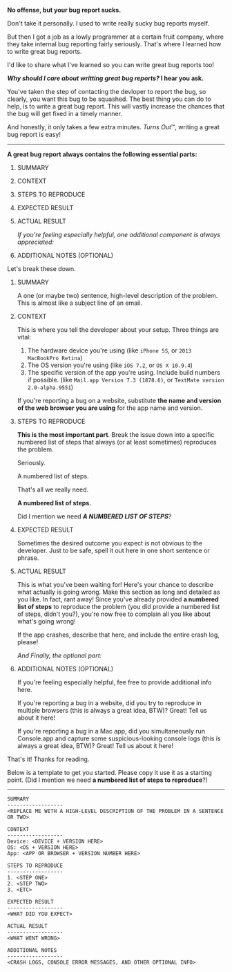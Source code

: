 **No offense, but your bug report sucks.**

Don't take it personally. I used to write really sucky bug reports myself. 

But then I got a job as a lowly programmer at a certain fruit company, where they take internal bug reporting fairly seriously. That's where I learned how to write great bug reports.

I'd like to share what I've learned so you can write great bug reports too!
 
 ***Why should I care about writting great bug reports?* I hear you ask.**
 
You've taken the step of contacting the devloper to report the bug, so clearly, you want this bug to be squashed. The best thing you can do to help, is to write a great bug report. This will vastly increase the chances that the bug will get fixed in a timely manner.

And honestly, it only takes a few extra minutes. *Turns Out*™, writing a great bug report is easy!

---

**A great bug report always contains the following essential parts:**

1. SUMMARY
1. CONTEXT
1. STEPS TO REPRODUCE
1. EXPECTED RESULT
1. ACTUAL RESULT

    *If you're feeling especially helpful, one additional component is always appreciated:*

1. ADDITIONAL NOTES (OPTIONAL)

Let's break these down.

1. SUMMARY
    
    A one (or maybe two) sentence, high-level description of the problem. This is almost like a subject line of an email.
    

1. CONTEXT

    This is where you tell the developer about your setup. Three things are vital:
    
    1. The hardware device you're using (like `iPhone 5S`, or `2013 MacBookPro Retina`)
    1. The OS version you're using (like `iOS 7.2`, or `OS X 10.9.4`)
    1. The specific version of the app you're using. Include build numbers if possible. (like `Mail.app Version 7.3 (1878.6)`, or `TextMate version 2.0-alpha.9551`)
    
    If you're reporting a bug on a website, substitute **the name and version of the web browser you are using** for the app name and version.
    
1. STEPS TO REPRODUCE
    
    **This is the most important part**. Break the issue down into a specific numbered list of steps that always (or at least sometimes) reproduces the problem. 
    
    Seriously. 
    
    A numbered list of steps.
    
    That's all we really need.
    
    **A numbered list of steps.**
    
    Did I mention we need ***A NUMBERED LIST OF STEPS***?
    
1. EXPECTED RESULT

    Sometimes the desired outcome you expect is not obvious to the developer. Just to be safe, spell it out here in one short sentence or phrase.

1. ACTUAL RESULT

    This is what you've been waiting for! Here's your chance to describe what actually is going wrong. Make this section as long and detailed as you like. In fact, rant away! Since you've already provided **a numbered list of steps** to reproduce the problem (you did provide a numbered list of steps, didn't you?), you're now free to complain all you like about what's going wrong!
    
    If the app crashes, describe that here, and include the entire crash log, please!
    
    *And Finally, the optional part:*

1. ADDITIONAL NOTES (OPTIONAL)

    If you're feeling especially helpful, fee free to provide additional info here. 
    
    If you're reporting a bug in a website, did you try to reproduce in multiple browsers (this is always a great idea, BTW)? Great! Tell us about it here!
    
    If you're reporting a bug in a Mac app, did you simultaneously run Console.app and capture some suspicious-looking console logs (this is always a great idea, BTW)? Great! Tell us about it here!
    
That's it! Thanks for reading.

Below is a template to get you started. Please copy it use it as a starting point. (Did I mention we need **a numbered list of steps to reproduce**?)
   
--- 

    SUMMARY
    ------------------
    <REPLACE ME WITH A HIGH-LEVEL DESCRIPTION OF THE PROBLEM IN A SENTENCE OR TWO>

    CONTEXT
    ------------------
    Device: <DEVICE + VERSION HERE>
    OS: <OS + VERSION HERE>
    App: <APP OR BROWSER + VERSION NUMBER HERE>

    STEPS TO REPRODUCE
    ------------------
    1. <STEP ONE>
    2. <STEP TWO>
    3. <ETC>

    EXPECTED RESULT
    ------------------
    <WHAT DID YOU EXPECT>

    ACTUAL RESULT
    ------------------
    <WHAT WENT WRONG>
    
    ADDITIONAL NOTES
    ------------------
    <CRASH LOGS, CONSOLE ERROR MESSAGES, AND OTHER OPTIONAL INFO>